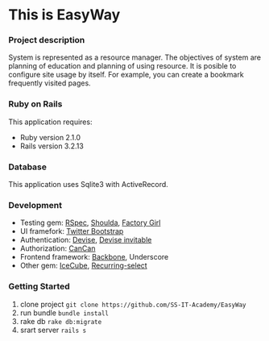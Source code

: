 # This is EasyWay

### Project description

System is represented as a resource manager.
The objectives of system are planning of education and planning of using resource.
It is posible to configure site usage by itself.
For example, you can create a bookmark frequently visited pages.

### Ruby on Rails

This application requires:

* Ruby version 2.1.0
* Rails version 3.2.13

### Database

This application uses Sqlite3 with ActiveRecord.

### Development

* Testing gem: [RSpec](https://github.com/rspec/rspec-core), [Shoulda](https://github.com/thoughtbot/shoulda), [Factory Girl](https://github.com/thoughtbot/factory_girl)
* UI framefork: [Twitter Bootstrap](https://github.com/seyhunak/twitter-bootstrap-rails)
* Authentication: [Devise](https://github.com/plataformatec/devise), [Devise invitable](https://github.com/scambra/devise_invitable)
* Authorization: [CanCan](https://github.com/ryanb/cancan)
* Frontend framework: [Backbone](https://github.com/codebrew/backbone-rails), Underscore
* Other gem: [IceCube](https://github.com/seejohnrun/ice_cube), [Recurring-select](https://github.com/GetJobber/recurring_select)

### Getting Started

1. clone project `git clone https://github.com/SS-IT-Academy/EasyWay`
2. run bundle `bundle install`
3. rake db `rake db:migrate`
4. srart server `rails s`
